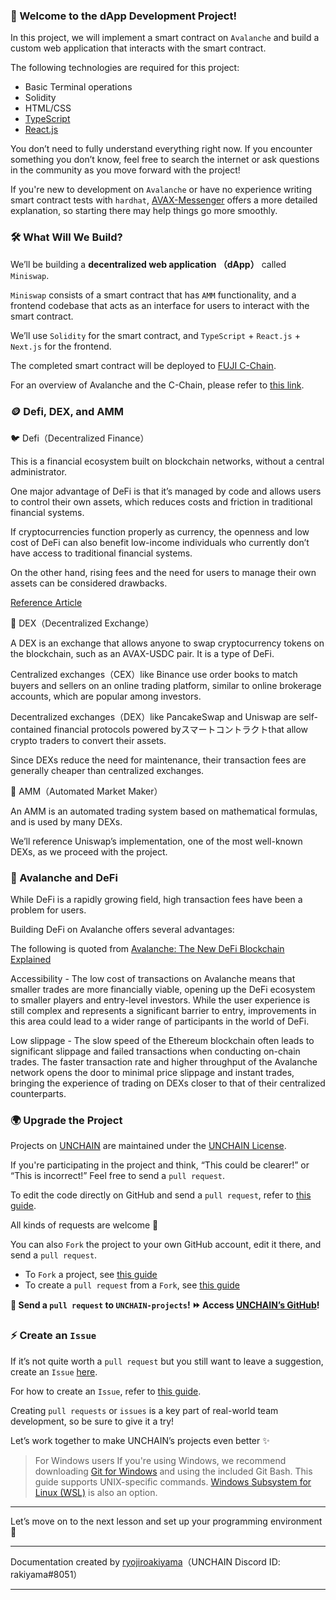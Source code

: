 ### 👋 Welcome to the dApp Development Project!

In this project, we will implement a smart contract on `Avalanche` and build a custom web application that interacts with the smart contract.

The following technologies are required for this project:

* Basic Terminal operations
* Solidity
* HTML/CSS
* [TypeScript](https://www.typescriptlang.org/docs/handbook/typescript-from-scratch.html)
* [React.js](https://react.dev/learn)

You don’t need to fully understand everything right now.
If you encounter something you don’t know, feel free to search the internet or ask questions in the community as you move forward with the project!

If you're new to development on `Avalanche` or have no experience writing smart contract tests with `hardhat`, [AVAX-Messenger](https://buidl.unchain.tech/AVAX-Messenger/ja/section-0/lesson-1_Avalanche%E3%83%8D%E3%83%83%E3%83%88%E3%83%AF%E3%83%BC%E3%82%AF%E4%B8%8A%E3%81%A7WEB%E3%82%A2%E3%83%97%E3%83%AA%E3%82%92%E6%A7%8B%E7%AF%89%E3%81%97%E3%82%88%E3%81%86/) offers a more detailed explanation, so starting there may help things go more smoothly.

### 🛠 What Will We Build?

We’ll be building a **decentralized web application （dApp）** called `Miniswap`.

`Miniswap` consists of a smart contract that has `AMM` functionality, and a frontend codebase that acts as an interface for users to interact with the smart contract.

We’ll use `Solidity` for the smart contract,
and `TypeScript` + `React.js` + `Next.js` for the frontend.

The completed smart contract will be deployed to [FUJI C-Chain](https://build.avax.network/docs/quick-start/networks/fuji-testnet).

For an overview of Avalanche and the C-Chain, please refer to [this link]([https://app.unchain.tech/learn/AVAX-Messenger/ja/0/1/](https://buidl.unchain.tech/AVAX-Messenger/ja/section-0/lesson-1_Avalanche%E3%83%8D%E3%83%83%E3%83%88%E3%83%AF%E3%83%BC%E3%82%AF%E4%B8%8A%E3%81%A7WEB%E3%82%A2%E3%83%97%E3%83%AA%E3%82%92%E6%A7%8B%E7%AF%89%E3%81%97%E3%82%88%E3%81%86/)).

### 🪙 Defi, DEX, and AMM

🐦 Defi（Decentralized Finance）

This is a financial ecosystem built on blockchain networks, without a central administrator.

One major advantage of DeFi is that it’s managed by code and allows users to control their own assets, which reduces costs and friction in traditional financial systems.

If cryptocurrencies function properly as currency,
the openness and low cost of DeFi can also benefit low-income individuals who currently don’t have access to traditional financial systems.

On the other hand, rising fees and the need for users to manage their own assets can be considered drawbacks.

[Reference Article](https://academy.binance.com/en/articles/the-complete-beginners-guide-to-decentralized-finance-defi)

🦏 DEX（Decentralized Exchange）

A DEX is an exchange that allows anyone to swap cryptocurrency tokens on the blockchain, such as an AVAX-USDC pair.
It is a type of DeFi.

Centralized exchanges（CEX）like Binance use order books to match buyers and sellers on an online trading platform,
similar to online brokerage accounts, which are popular among investors.

Decentralized exchanges（DEX）like PancakeSwap and Uniswap are self-contained financial protocols powered byスマートコントラクトthat allow crypto traders to convert their assets.

Since DEXs reduce the need for maintenance, their transaction fees are generally cheaper than centralized exchanges.

🐅 AMM（Automated Market Maker）

An AMM is an automated trading system based on mathematical formulas, and is used by many DEXs.

We’ll reference Uniswap’s implementation, one of the most well-known DEXs, as we proceed with the project.

### 🚀 Avalanche and DeFi

While DeFi is a rapidly growing field, high transaction fees have been a problem for users.

Building DeFi on Avalanche offers several advantages:

The following is quoted from [Avalanche: The New DeFi Blockchain Explained](https://insights.glassnode.com/avalanche-the-new-defi-blockchain-explained/)

Accessibility - The low cost of transactions on Avalanche means that smaller trades are more financially viable, opening up the DeFi ecosystem to smaller players and entry-level investors. While the user experience is still complex and represents a significant barrier to entry, improvements in this area could lead to a wider range of participants in the world of DeFi.  

Low slippage - The slow speed of the Ethereum blockchain often leads to significant slippage and failed transactions when conducting on-chain trades. The faster transaction rate and higher throughput of the Avalanche network opens the door to minimal price slippage and instant trades, bringing the experience of trading on DEXs closer to that of their centralized counterparts.

### 🌍 Upgrade the Project

Projects on [UNCHAIN](https://unchain.tech/) are maintained under the [UNCHAIN License](https://github.com/unchain-dev/UNCHAIN-projects/blob/main/LICENSE).

If you're participating in the project and think, “This could be clearer!” or “This is incorrect!”
Feel free to send a `pull request`.

To edit the code directly on GitHub and send a `pull request`, refer to [this guide](https://docs.github.com/en/repositories/working-with-files/managing-files/editing-files).

All kinds of requests are welcome 🎉

You can also `Fork` the project to your own GitHub account, edit it there, and send a `pull request`.

* To `Fork` a project, see [this guide](https://docs.github.com/en/pull-requests/collaborating-with-pull-requests/working-with-forks/fork-a-repo)
* To create a `pull request` from a `Fork`, see [this guide](https://docs.github.com/en/pull-requests/collaborating-with-pull-requests/proposing-changes-to-your-work-with-pull-requests/creating-a-pull-request-from-a-fork)

**👋 Send a `pull request` to `UNCHAIN-projects`! ⏩ Access [UNCHAIN’s GitHub](https://github.com/unchain-tech/UNCHAIN-projects)!**

### ⚡️ Create an `Issue`

If it’s not quite worth a `pull request` but you still want to leave a suggestion,
create an `Issue` [here](https://github.com/unchain-tech/UNCHAIN-projects/issues).

For how to create an `Issue`, refer to [this guide](https://docs.github.com/en/issues/tracking-your-work-with-issues/using-issues/creating-an-issue).

Creating `pull requests` or `issues` is a key part of real-world team development, so be sure to give it a try!

Let’s work together to make UNCHAIN’s projects even better ✨

> For Windows users
> If you're using Windows, we recommend downloading [Git for Windows](https://gitforwindows.org/) and using the included Git Bash.
> This guide supports UNIX-specific commands.
> [Windows Subsystem for Linux (WSL)](https://docs.microsoft.com/en-us/windows/wsl/install) is also an option.

---

Let’s move on to the next lesson and set up your programming environment 🎉

---

Documentation created by [ryojiroakiyama](https://github.com/ryojiroakiyama)（UNCHAIN Discord ID: rakiyama#8051）

---
